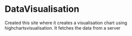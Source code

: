 # DataVisualisation
Created this site where it creates a visualisation chart using highchartsvisualisation. It fetches the data from a server
